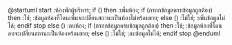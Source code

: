@startuml
start
:ห้องพักผู้บริหาร;
if () then
:เพิ่มห้อง;
if (กรอกข้อมูลครบข้อมูลถูกต้อง) then
:ใช่;
:ข้อมูลห้องที่โดนเพิ่มจะเปลี่ยนสถานะเป็นห้องไม่พร้อมขาย;
else ()
:ไม่ใช่;
:เพิ่มข้อมูลไม่ได้;
endif
stop
else ()
:ลบห้อง;
if (กรอกข้อมูลครบข้อมูลถูกต้อง) then
:ใช่;
:ข้อมูลห้องที่โดนลบจะเปลี่ยนสถานะเป็นห้องพร้อมขาย;
else ()
:ไม่ใช่;
:ลบข้อมูลไม่ได้;
endif
stop
@enduml